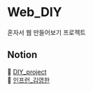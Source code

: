 # Web_DIY
혼자서 웹 만들어보기 프로젝트

## Notion
📒 <a href="https://messenger-kh.notion.site/DIY_project_choi-4d9d779488864b35857c20e670adf570">DIY_project </a></br>
🍰 <a href="https://messenger-kh.notion.site/a46f372991a04b189f9cae2ed91c0d07">인프런_김영한</a>
